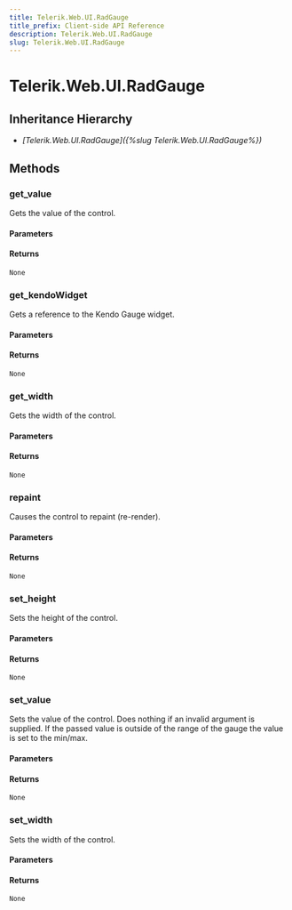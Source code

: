 ```yaml
---
title: Telerik.Web.UI.RadGauge
title_prefix: Client-side API Reference
description: Telerik.Web.UI.RadGauge
slug: Telerik.Web.UI.RadGauge
---
```


# Telerik.Web.UI.RadGauge  

## Inheritance Hierarchy

* *[Telerik.Web.UI.RadGauge]({%slug Telerik.Web.UI.RadGauge%})*


## Methods

###  get_value

Gets the value of the control.

#### Parameters

#### Returns

`None` 

### get_kendoWidget

Gets a reference to the Kendo Gauge widget.

#### Parameters

#### Returns

`None` 


### get_width

Gets the width of the control.

#### Parameters

#### Returns

`None` 

### repaint

Causes the control to repaint (re-render).

#### Parameters

#### Returns

`None` 

### set_height

Sets the height of the control.

#### Parameters

#### Returns

`None` 

### set_value

Sets the value of the control. Does nothing if an invalid argument is supplied. If the passed value is outside of the range of the gauge
                the value is set to the min/max.

#### Parameters

#### Returns

`None` 

### set_width

Sets the width of the control.

#### Parameters

#### Returns

`None` 


